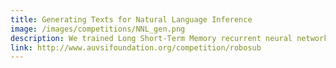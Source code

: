 ```yaml
---
title: Generating Texts for Natural Language Inference
image: /images/competitions/NNL_gen.png
description: We trained Long Short-Term Memory recurrent neural networks to generate sentences that were either entailed or contradicted by given sentences. Specifically, we built a multi-tasking LSTM RNN that performed the Entailment task and the Contradiction task simultaneously and visualized these recurrent neural networks to investigate how they made logical inference in natural language. 
link: http://www.auvsifoundation.org/competition/robosub
---
```

